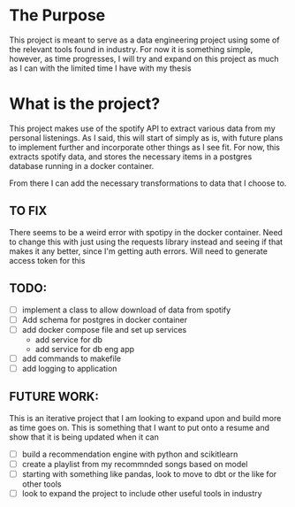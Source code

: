 # The Purpose
This project is meant to serve as a data engineering project using some of the
relevant tools found in industry. For now it is something simple, however, as
time progresses, I will try and expand on this project as much as I can with the
limited time I have with my thesis

# What is the project?
This project makes use of the spotify API to extract various data from my
personal listenings. As I said, this will start of simply as is, with future
plans to implement further and incorporate other things as I see fit. For now,
this extracts spotify data, and stores the necessary items in a postgres
database running in a docker container. 

From there I can add the necessary transformations to data that I choose to.

## TO FIX
There seems to be a weird error with spotipy in the docker container. Need to
change this with just using the requests library instead and seeing if that
makes it any better, since I'm getting auth errors. Will need to generate
access token for this

## TODO:
- [ ] implement a class to allow download of data from spotify
- [ ] Add schema for postgres in docker container
- [ ] add docker compose file and set up services
    - add service for db
    - add service for db eng app
- [ ] add commands to makefile
- [ ] add logging to application

## FUTURE WORK:
This is an iterative project that I am looking to expand upon and build more as
time goes on. This is something that I want to put onto a resume and show that
it is being updated when it can

- [ ] build a recommendation engine with python and scikitlearn
- [ ] create a playlist from my recommnded songs based on model
- [ ] starting with something like pandas, look to move to dbt or the like for
  other tools
- [ ] look to expand the project to include other useful tools in industry
